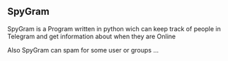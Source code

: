 ## SpyGram 

SpyGram is a Program written in python wich can keep track of people in Telegram and get information about when they are Online 

Also SpyGram can spam for some user or groups ...


